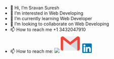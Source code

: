 - 👋 Hi, I’m Sravan Suresh
- 👀 I’m interested in Web Developing
- 🌱 I’m currently learning Web Developer
- 💞️ I’m looking to collaborate on Web Developing
- 📫 How to reach me +1 3432047910
- 📫 How to reach me: <a href="mailto:sravansuresh2411@gmail.com" alt="Contact me"><code><img  height="30" src="[https://github.com/harshalrj25/MasterAssetsRepo/blob/master/gmail.svg](https://github.com/webdevsra1/Icon_Pack/blob/main/phone.svg)"></code></a>  <a href="mailto:sravansuresh2411@gmail.com" alt="Contact me"><code><img  height="60" src="https://github.com/harshalrj25/MasterAssetsRepo/blob/master/gmail.svg"></code></a>
&nbsp;<a href="https://www.linkedin.com/in/sravan-suresh-112121156/" alt="Linkedin"><code><img  height="30" src="https://github.com/harshalrj25/MasterAssetsRepo/blob/master/linkedin.svg"></code></a>
&nbsp;&nbsp;&nbsp;&nbsp; &nbsp; &nbsp; &nbsp;
<!---
webdevsra1/webdevsra1 is a ✨ special ✨ repository because its `README.md` (this file) appears on your GitHub profile.
You can click the Preview link to take a look at your changes.
--->
